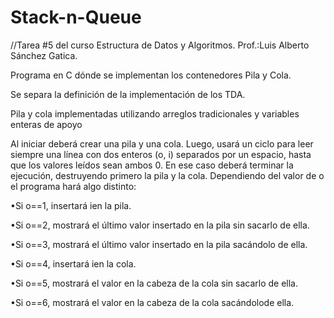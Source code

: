 # Stack-n-Queue
//Tarea #5 del curso Estructura de Datos y Algoritmos. Prof.:Luis Alberto Sánchez Gatica.

Programa en C dónde se implementan los contenedores Pila y Cola. 

Se separa la definición de la implementación de los TDA. 

Pila y cola implementadas utilizando arreglos tradicionales y variables enteras de apoyo

Al iniciar deberá crear una pila y una cola.
Luego, usará un ciclo para leer siempre una línea con dos enteros (o, i) 
separados por un espacio, hasta que los valores leídos sean ambos 0. 
En ese caso deberá terminar la ejecución, destruyendo primero la pila y la cola.
Dependiendo del valor de o el programa hará algo distinto:

  •Si o==1, insertará ien la pila.
  
  •Si o==2, mostrará el último valor insertado en la pila sin sacarlo de ella.
  
  •Si o==3, mostrará el último valor insertado en la pila sacándolo de ella.
  
  •Si o==4, insertará ien la cola.
  
  •Si o==5, mostrará el valor en la cabeza de la cola sin sacarlo de ella.
  
  •Si o==6, mostrará el valor en la cabeza de la cola sacándolode ella.
  
  
  
